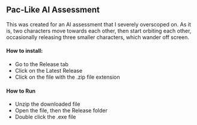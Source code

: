 Pac-Like AI Assessment
-----------
This was created for an AI assessment that I severely overscoped on.
As it is, two characters move towards each other, then start orbiting each other, occasionally releasing three smaller characters, which wander off screen.

#### How to install:
- Go to the Release tab
- Click on the Latest Release
- Click on the file with the .zip file extension


#### How to Run
- Unzip the downloaded file
- Open the file, then the Release folder
- Double click the .exe file
